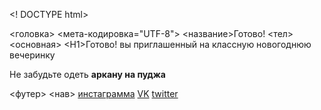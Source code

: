 <! DOCTYPE html>
<html lang="en">
<головка>
 <мета-кодировка="UTF-8">
    <meta http-equiv="X-UA-Compatible" content="IE=edge">
    <meta name="viewport" content="width=device-width, initial-scale=1.0">
 <название>Готово!</title>
    <link rel="stylesheet" href="main.css">
</голова>
<тел>
 <основная>
 <Н1>Готово! вы приглашенный на классную новогоднюю вечеринку </H1>
 <p>Не забудьте одеть <b>аркану на пуджа</b></p>
 </главная>
<футер>
 <нав>
 <a href="#">инстаграмма</a>
        <a href="#">VK</a>
        <a href="#">twitter</a>
    </nav>
</нижний колонтитул>
</тело>
</html>
